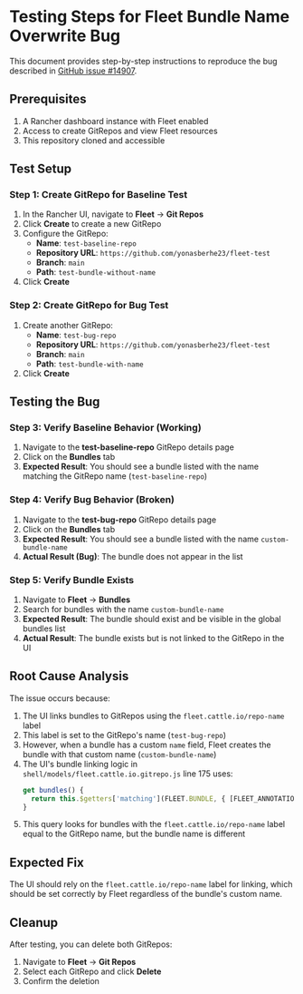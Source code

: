 # Testing Steps for Fleet Bundle Name Overwrite Bug

This document provides step-by-step instructions to reproduce the bug described in [GitHub issue #14907](https://github.com/rancher/dashboard/issues/14907).

## Prerequisites

1. A Rancher dashboard instance with Fleet enabled
2. Access to create GitRepos and view Fleet resources
3. This repository cloned and accessible

## Test Setup

### Step 1: Create GitRepo for Baseline Test

1. In the Rancher UI, navigate to **Fleet** → **Git Repos**
2. Click **Create** to create a new GitRepo
3. Configure the GitRepo:
   - **Name**: `test-baseline-repo`
   - **Repository URL**: `https://github.com/yonasberhe23/fleet-test`
   - **Branch**: `main`
   - **Path**: `test-bundle-without-name`
4. Click **Create**

### Step 2: Create GitRepo for Bug Test

1. Create another GitRepo:
   - **Name**: `test-bug-repo`
   - **Repository URL**: `https://github.com/yonasberhe23/fleet-test`
   - **Branch**: `main`
   - **Path**: `test-bundle-with-name`
2. Click **Create**

## Testing the Bug

### Step 3: Verify Baseline Behavior (Working)

1. Navigate to the **test-baseline-repo** GitRepo details page
2. Click on the **Bundles** tab
3. **Expected Result**: You should see a bundle listed with the name matching the GitRepo name (`test-baseline-repo`)

### Step 4: Verify Bug Behavior (Broken)

1. Navigate to the **test-bug-repo** GitRepo details page
2. Click on the **Bundles** tab
3. **Expected Result**: You should see a bundle listed with the name `custom-bundle-name`
4. **Actual Result (Bug)**: The bundle does not appear in the list

### Step 5: Verify Bundle Exists

1. Navigate to **Fleet** → **Bundles**
2. Search for bundles with the name `custom-bundle-name`
3. **Expected Result**: The bundle should exist and be visible in the global bundles list
4. **Actual Result**: The bundle exists but is not linked to the GitRepo in the UI

## Root Cause Analysis

The issue occurs because:

1. The UI links bundles to GitRepos using the `fleet.cattle.io/repo-name` label
2. This label is set to the GitRepo's name (`test-bug-repo`)
3. However, when a bundle has a custom `name` field, Fleet creates the bundle with that custom name (`custom-bundle-name`)
4. The UI's bundle linking logic in `shell/models/fleet.cattle.io.gitrepo.js` line 175 uses:
   ```javascript
   get bundles() {
     return this.$getters['matching'](FLEET.BUNDLE, { [FLEET_ANNOTATIONS.REPO_NAME]: this.name }, this.namespace);
   }
   ```
5. This query looks for bundles with the `fleet.cattle.io/repo-name` label equal to the GitRepo name, but the bundle name is different

## Expected Fix

The UI should rely on the `fleet.cattle.io/repo-name` label for linking, which should be set correctly by Fleet regardless of the bundle's custom name.

## Cleanup

After testing, you can delete both GitRepos:
1. Navigate to **Fleet** → **Git Repos**
2. Select each GitRepo and click **Delete**
3. Confirm the deletion
